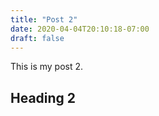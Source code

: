 ```yaml
---
title: "Post 2"
date: 2020-04-04T20:10:18-07:00
draft: false
---
```


This is my post 2.

## Heading 2
